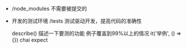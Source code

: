 - /node_modules
    不需要被提交的

- 开发的测试环境
    /tests
    测试驱动开发，提高代码的准确性

    describe()  描述一下要测的功能
    例子覆盖到99%以上的情况
    it('举例', () => {})
    chai  expect